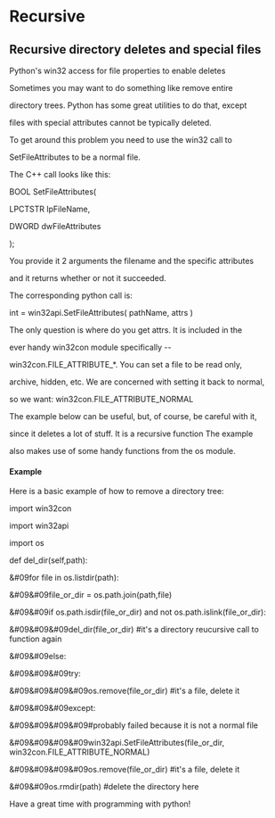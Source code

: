 # Recursive


## Recursive directory deletes and special files

Python's win32 access for file properties to enable deletes

Sometimes you may want to do something like remove entire 

directory trees\. Python has some great utilities to do that, except 

files with special attributes cannot be typically deleted\.

To get around this problem you need to use the win32 call to 

SetFileAttributes to be a normal file\.

The C\+\+ call looks like this:

BOOL SetFileAttributes\( 

LPCTSTR lpFileName, 

DWORD dwFileAttributes 

\);

You provide it 2 arguments the filename and the specific attributes 

and it returns whether or not it succeeded\.

The corresponding python call is: 

int = win32api\.SetFileAttributes\( pathName, attrs \)

The only question is where do you get attrs\. It is included in the 

ever handy win32con module specifically -- 

win32con\.FILE\_ATTRIBUTE\_\*\. You can set a file to be read only, 

archive, hidden, etc\. We are concerned with setting it back to normal, 

so we want: win32con\.FILE\_ATTRIBUTE\_NORMAL

The example below can be useful, but, of course, be careful with it, 

since it deletes a lot of stuff\. It is a recursive function  The example 

also makes use of some handy functions from the os module\.

#### Example
Here is a basic example of how to remove a directory tree:

import win32con

import win32api

import os

def del\_dir\(self,path\):

&\#09for file in os\.listdir\(path\):

&\#09&\#09file\_or\_dir = os\.path\.join\(path,file\)

&\#09&\#09if os\.path\.isdir\(file\_or\_dir\) and not os\.path\.islink\(file\_or\_dir\):

&\#09&\#09&\#09del\_dir\(file\_or\_dir\) \#it's a directory reucursive call to function again

&\#09&\#09else:

&\#09&\#09&\#09try:

&\#09&\#09&\#09&\#09os\.remove\(file\_or\_dir\) \#it's a file, delete it

&\#09&\#09&\#09except:

&\#09&\#09&\#09&\#09\#probably failed because it is not a normal file

&\#09&\#09&\#09&\#09win32api\.SetFileAttributes\(file\_or\_dir, win32con\.FILE\_ATTRIBUTE\_NORMAL\)

&\#09&\#09&\#09&\#09os\.remove\(file\_or\_dir\) \#it's a file, delete it

&\#09&\#09os\.rmdir\(path\) \#delete the directory here

Have a great time with programming with python\! 

